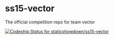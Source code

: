# ss15-vector
The official competition repo for team vector

[ ![Codeship Status for staticshowdown/ss15-vector](https://codeship.com/projects/ec446900-858d-0132-4c4f-76a8aba63565/status?branch=master)](https://codeship.com/projects/58780)
